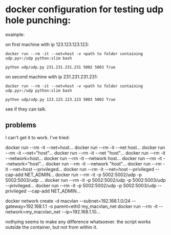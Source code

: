 # docker configuration for testing udp hole punching:

example:

on first machine with ip 123.123.123.123:
```
docker run --rm -it --net=host -v <path to folder containing udp.py>:/udp python:slim bash

python udp/udp.py 231.231.231.231 5002 5003 True
```

on second machine with ip 231.231.231.231:
```
docker run --rm -it --net=host -v <path to folder containing udp.py>:/udp python:slim bash

python udp/udp.py 123.123.123.123 5003 5002 True
```

see if they can talk.

## problems

I can't get it to work. I've tried:

docker run --rm -it --net=host...
docker run --rm -it --net host...
docker run --rm -it --net="host"...
docker run --rm -it --net "host"...
docker run --rm -it --network=host...
docker run --rm -it --network host...
docker run --rm -it --network="host"...
docker run --rm -it --network "host"...
docker run --rm -it --net=host --privileged...
docker run --rm -it --net=host --privileged --cap-add NET_ADMIN...
docker run --rm -it -p 5002:5002/udp -p 5002:5003/udp ...
docker run --rm -it -p 5002:5002/udp -p 5002:5003/udp --privileged...
docker run --rm -it -p 5002:5002/udp -p 5002:5003/udp --privileged --cap-add NET_ADMIN...

docker network create -d macvlan --subnet=192.168.1.0/24 --gateway=192.168.1.1 -o parent=eth0 my_macvlan_net
docker run --rm -it --network=my_macvlan_net --ip=192.168.1.10...

nothying seems to make any difference whatsoever.
the script works outside the container, but not from within it.